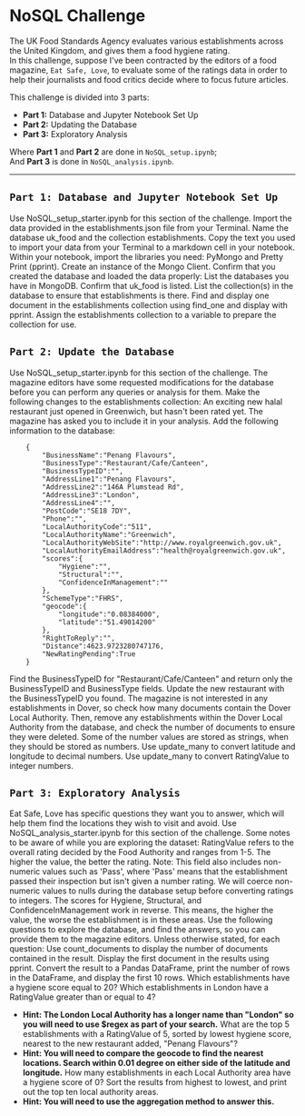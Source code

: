# NoSQL Challenge
The UK Food Standards Agency evaluates various establishments across the United Kingdom, and gives them a food hygiene rating. <br />
In this challenge, suppose I've been contracted by the editors of a food magazine, `Eat Safe, Love`, to evaluate some of the ratings data in order to help their journalists and food critics decide where to focus future articles.

This challenge is divided into 3 parts:
- **Part 1:** Database and Jupyter Notebook Set Up
- **Part 2:** Updating the Database
- **Part 3:** Exploratory Analysis 

Where **Part 1** and **Part 2** are done in `NoSQL_setup.ipynb`; <br />
And **Part 3** is done in `NoSQL_analysis.ipynb`. 

-------------------------------------------------------------------------------------------------------------------------------------------------------------------------------------------------------------------------------------------------------------------------------

## `Part 1: Database and Jupyter Notebook Set Up`
Use NoSQL_setup_starter.ipynb for this section of the challenge.
Import the data provided in the establishments.json file from your Terminal. Name the database uk_food and the collection establishments. Copy the text you used to import your data from your Terminal to a markdown cell in your notebook.
Within your notebook, import the libraries you need: PyMongo and Pretty Print (pprint).
Create an instance of the Mongo Client.
Confirm that you created the database and loaded the data properly:
List the databases you have in MongoDB. Confirm that uk_food is listed.
List the collection(s) in the database to ensure that establishments is there.
Find and display one document in the establishments collection using find_one and display with pprint.
Assign the establishments collection to a variable to prepare the collection for use.

## `Part 2: Update the Database`
Use NoSQL_setup_starter.ipynb for this section of the challenge.
The magazine editors have some requested modifications for the database before you can perform any queries or analysis for them. Make the following changes to the establishments collection:
An exciting new halal restaurant just opened in Greenwich, but hasn't been rated yet. The magazine has asked you to include it in your analysis. Add the following information to the database:

```
    {
        "BusinessName":"Penang Flavours",
        "BusinessType":"Restaurant/Cafe/Canteen",
        "BusinessTypeID":"",
        "AddressLine1":"Penang Flavours",
        "AddressLine2":"146A Plumstead Rd",
        "AddressLine3":"London",
        "AddressLine4":"",
        "PostCode":"SE18 7DY",
        "Phone":"",
        "LocalAuthorityCode":"511",
        "LocalAuthorityName":"Greenwich",
        "LocalAuthorityWebSite":"http://www.royalgreenwich.gov.uk",
        "LocalAuthorityEmailAddress":"health@royalgreenwich.gov.uk",
        "scores":{
            "Hygiene":"",
            "Structural":"",
            "ConfidenceInManagement":""
        },
        "SchemeType":"FHRS",
        "geocode":{
            "longitude":"0.08384000",
            "latitude":"51.49014200"
        },
        "RightToReply":"",
        "Distance":4623.9723280747176,
        "NewRatingPending":True
    }
```
Find the BusinessTypeID for "Restaurant/Cafe/Canteen" and return only the BusinessTypeID and BusinessType fields.
Update the new restaurant with the BusinessTypeID you found.
The magazine is not interested in any establishments in Dover, so check how many documents contain the Dover Local Authority. Then, remove any establishments within the Dover Local Authority from the database, and check the number of documents to ensure they were deleted.
Some of the number values are stored as strings, when they should be stored as numbers.
Use update_many to convert latitude and longitude to decimal numbers.
Use update_many to convert RatingValue to integer numbers.

## `Part 3: Exploratory Analysis`
Eat Safe, Love has specific questions they want you to answer, which will help them find the locations they wish to visit and avoid.
Use NoSQL_analysis_starter.ipynb for this section of the challenge.
Some notes to be aware of while you are exploring the dataset:
RatingValue refers to the overall rating decided by the Food Authority and ranges from 1-5. The higher the value, the better the rating.
Note: This field also includes non-numeric values such as 'Pass', where 'Pass' means that the establishment passed their inspection but isn't given a number rating. We will coerce non-numeric values to nulls during the database setup before converting ratings to integers.
The scores for Hygiene, Structural, and ConfidenceInManagement work in reverse. This means, the higher the value, the worse the establishment is in these areas.
Use the following questions to explore the database, and find the answers, so you can provide them to the magazine editors.
Unless otherwise stated, for each question:
Use count_documents to display the number of documents contained in the result.
Display the first document in the results using pprint.
Convert the result to a Pandas DataFrame, print the number of rows in the DataFrame, and display the first 10 rows.
Which establishments have a hygiene score equal to 20?
Which establishments in London have a RatingValue greater than or equal to 4?
- **Hint: The London Local Authority has a longer name than "London" so you will need to use $regex as part of your search.**
What are the top 5 establishments with a RatingValue of 5, sorted by lowest hygiene score, nearest to the new restaurant added, "Penang Flavours"?
- **Hint: You will need to compare the geocode to find the nearest locations. Search within 0.01 degree on either side of the latitude and longitude.**
How many establishments in each Local Authority area have a hygiene score of 0? Sort the results from highest to lowest, and print out the top ten local authority areas.
- **Hint: You will need to use the aggregation method to answer this.**

